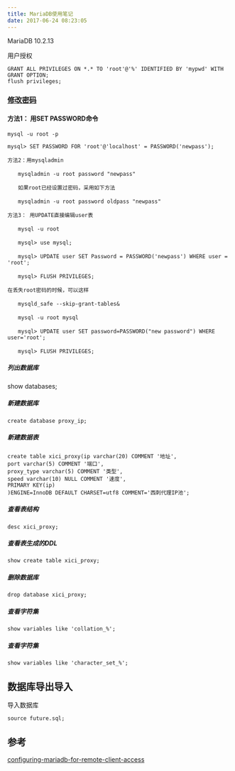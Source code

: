 ```yaml
---
title: MariaDB使用笔记
date: 2017-06-24 08:23:05
---
```

MariaDB 10.2.13



用户授权

```mysql
GRANT ALL PRIVILEGES ON *.* TO 'root'@'%' IDENTIFIED BY 'mypwd' WITH GRANT OPTION;
flush privileges;
```



### [修改密码](https://www.cnblogs.com/liufei88866/p/5619215.html)
#### 方法1： 用SET PASSWORD命令
```
mysql -u root -p

mysql> SET PASSWORD FOR 'root'@'localhost' = PASSWORD('newpass');
```
```
方法2：用mysqladmin

　　mysqladmin -u root password "newpass"

　　如果root已经设置过密码，采用如下方法

　　mysqladmin -u root password oldpass "newpass"

方法3： 用UPDATE直接编辑user表

　　mysql -u root

　　mysql> use mysql;

　　mysql> UPDATE user SET Password = PASSWORD('newpass') WHERE user = 'root';

　　mysql> FLUSH PRIVILEGES;

在丢失root密码的时候，可以这样

　　mysqld_safe --skip-grant-tables&

　　mysql -u root mysql

　　mysql> UPDATE user SET password=PASSWORD("new password") WHERE user='root';

　　mysql> FLUSH PRIVILEGES;
```

##### 列出数据库

show databases;

##### 新建数据库

```
create database proxy_ip;
```

##### 新建数据表
```
create table xici_proxy(ip varchar(20) COMMENT '地址',
port varchar(5) COMMENT '端口', 
proxy_type varchar(5) COMMENT '类型', 
speed varchar(10) NULL COMMENT '速度',
PRIMARY KEY(ip)
)ENGINE=InnoDB DEFAULT CHARSET=utf8 COMMENT='西刺代理IP池';
```

##### 查看表结构
```
desc xici_proxy;
```

##### 查看表生成的DDL
```
show create table xici_proxy;
```
##### 删除数据库

```shell
drop database xici_proxy;
```

##### 查看字符集

```shell
show variables like 'collation_%';
```

##### 查看字符集

```shell
show variables like 'character_set_%';
```



## 数据库导出导入

导入数据库

```mysql
source future.sql;
```



## 参考

[configuring-mariadb-for-remote-client-access](https://mariadb.com/kb/zh-cn/configuring-mariadb-for-remote-client-access/)